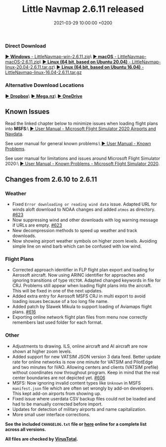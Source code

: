 ﻿---
layout: post
title:  Little Navmap 2.6.11 released
date:   2021-03-29 10:00:00 +0200
categories: release
---

### Direct Download

[**► Windows** - LittleNavmap-win-2.6.11.zip](https://github.com/albar965/littlenavmap/releases/download/v2.6.11/LittleNavmap-win-2.6.11.zip)\\
[**► macOS** - LittleNavmap-macOS-2.6.11.zip](https://github.com/albar965/littlenavmap/releases/download/v2.6.11/LittleNavmap-macOS-2.6.11.zip)\\
[**► Linux \(64 bit, based on Ubuntu 20.04\)** - LittleNavmap-linux-20.04-2.6.11.tar.gz](https://github.com/albar965/littlenavmap/releases/download/v2.6.11/LittleNavmap-linux-20.04-2.6.11.tar.gz)\\
[**► Linux \(64 bit, based on Ubuntu 16.04\)** - LittleNavmap-linux-16.04-2.6.11.tar.gz](https://github.com/albar965/littlenavmap/releases/download/v2.6.11/LittleNavmap-linux-16.04-2.6.11.tar.gz)

### Alternative Download Locations

[**► Dropbox**](https://www.dropbox.com/sh/eh446yent4rz3uq/AACg8vMEmX8AxY_5Hjpt90kWa)\\
[**► Mega.nz**](https://mega.nz/#F!iOZHlIab!65qqRGToUUCxiSMmzbab1w)\\
[**► OneDrive**](https://1drv.ms/u/s!AoWYKlNEZds9auvFMliyQ3HK-lY?e=42ud1g)

## Known Issues

Read the linked chapter below to minimize issues when loading flight plans into **MSFS**:\\
[► User Manual - Microsoft Flight Simulator 2020 Airports and Navdata](https://www.littlenavmap.org/manuals/littlenavmap/release/2.6/en/SCENERY.html#load-scenery-library-dialog-msfs-apt-navdata).

See user manual for general known problems:\\
[► User Manual - Known Problems](https://www.littlenavmap.org/manuals/littlenavmap/release/2.6/en/APPENDIX.html#problems).

See user manual for limitations and issues around Microsoft Flight Simulator 2020:\\
[► User Manual - Known Problems - Microsoft Flight Simulator 2020](https://www.littlenavmap.org/manuals/littlenavmap/release/2.6/en/APPENDIX.html#problems-msfs).

## Changes from 2.6.10 to 2.6.11

### Weather

* Fixed `Error downloading or reading wind data` issue. Adapted URL for winds aloft download to NOAA changes and added `atmos` as directory. [#623](https://github.com/albar965/littlenavmap/issues/623)
* Now suppressing wind and other downloads with log warning message if URLs are empty. [#623](https://github.com/albar965/littlenavmap/issues/623)
* New decompression methods to speed up weather and track downloads.
* Now showing airport weather symbols on higher zoom levels. Avoiding simple line on wind barb which can be confused with low wind.

### Flight Plans

* Corrected approach identifier in FLP flight plan export and loading for Aerosoft aircraft. Now using ARINC identifier for approaches and ignoring transitions of type `VECTOR`. Adapted changed keywords in file for CRJ. Problems still appear when loading flight plans into the aircraft. This will be fixed in one of the next updates.
* Added extra entry for Aerosoft MSFS CRJ in multi export to avoid loading issues because of a too long file name.
* Added patch by Slawek Mikula to support loading of Aviamaps flight plans. [#616](https://github.com/albar965/littlenavmap/issues/616)
* Exporting online network flight plan files from menu now correctly remembers last used folder for each format.

### Other

* Adjustments to drawing. ILS, online aircraft and AI aircraft are now shown at higher zoom levels.
* Added support for new VATSIM JSON version 3 data feed. Better update rate for online networks is now one minute for VATSIM and PilotEdge and two minutes for IVAO. Allowing centers and clients (VATSIM prefile) without coordinates now throughout program. Keep in mind that the real center boundaries are not depicted yet. [#606](https://github.com/albar965/littlenavmap/issues/606)
* MSFS: Now ignoring invalid content types like `Unknown` in MSFS `manifest.json` file which are often set wrongly by add-on developers. This kept add-on airports from showing up.
* Fixed issue where userdata CSV backup files could not be loaded and had to be manually corrected before import.
* Updates for detection of military airports and name capitalization.
* More small user interface corrections.

**See the included `CHANGELOG.txt` file or [here](https://github.com/albar965/littlenavmap/blob/v2.6.11/CHANGELOG.txt) online for a complete list across all versions.**

**All files are checked by [VirusTotal](https://www.virustotal.com).**
